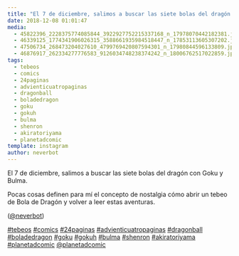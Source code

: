 ```yaml
---
title: "El 7 de diciembre, salimos a buscar las siete bolas del dragón con Goku y Bulma"
date: 2018-12-08 01:01:47
media: 
  - 45822396_2228375774085844_3922927752215337168_n_17978070442182381.jpg
  - 46339125_1774341906026315_3588661935984518447_n_17853113605307202.jpg
  - 47506734_268473204027610_4799769420807594301_n_17980844596133809.jpg
  - 46876917_262334277776583_9126034748238374242_n_18006762517022859.jpg
tags: 
  - tebeos
  - comics
  - 24paginas
  - advienticuatropaginas
  - dragonball
  - boladedragon
  - goku
  - gokuh
  - bulma
  - shenron
  - akiratoriyama
  - planetadcomic
template: instagram
author: neverbot
---
```


El 7 de diciembre, salimos a buscar las siete bolas del dragón con Goku y Bulma.


Pocas cosas definen para mí el concepto de nostalgia cómo abrir un tebeo de Bola de Dragón y volver a leer estas aventuras.


([@neverbot](https://instagram.com/neverbot))


[#tebeos](/tags/tebeos) [#comics](/tags/comics) [#24paginas](/tags/24paginas) [#advienticuatropaginas](/tags/advienticuatropaginas) [#dragonball](/tags/dragonball) [#boladedragon](/tags/boladedragon) [#goku](/tags/goku) [#gokuh](/tags/gokuh) [#bulma](/tags/bulma) [#shenron](/tags/shenron) [#akiratoriyama](/tags/akiratoriyama) [#planetadcomic](/tags/planetadcomic) [@planetadcomic](https://instagram.com/planetadcomic)
